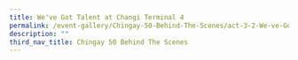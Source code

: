 ```yaml
---
title: We've Got Talent at Changi Terminal 4
permalink: /event-gallery/Chingay-50-Behind-The-Scenes/act-3-2-We-ve-Got-Talent-at-Terminal-4
description: ""
third_nav_title: Chingay 50 Behind The Scenes
---
```

